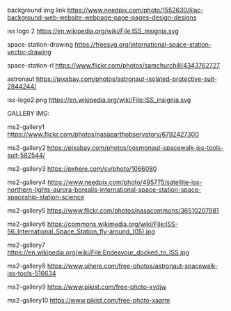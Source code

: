 background img link https://www.needpix.com/photo/1552630/lilac-background-web-website-webpage-page-pages-design-designs

iss logo 2 https://en.wikipedia.org/wiki/File:ISS_insignia.svg

space-station-drawing https://freesvg.org/international-space-station-vector-drawing

space-station-rl https://www.flickr.com/photos/samchurchill/4343762727

astronaut https://pixabay.com/photos/astronaut-isolated-protective-suit-2844244/

iss-logo2.png https://en.wikipedia.org/wiki/File:ISS_insignia.svg

GALLERY IMG:

ms2-gallery1 https://www.flickr.com/photos/nasaearthobservatory/6792427300

ms2-gallery2 https://pixabay.com/photos/cosmonaut-spacewalk-iss-tools-suit-582544/

ms2-gallery3 https://pxhere.com/sv/photo/1066080

ms2-gallery4 https://www.needpix.com/photo/495775/satellite-iss-northern-lights-aurora-borealis-international-space-station-space-spaceship-station-science

ms2-gallery5 https://www.flickr.com/photos/nasacommons/36510207981

ms2-gallery6 https://commons.wikimedia.org/wiki/File:ISS-56_International_Space_Station_fly-around_(05).jpg

ms2-gallery7 https://en.wikipedia.org/wiki/File:Endeavour_docked_to_ISS.jpg

ms2-gallery8 https://www.uihere.com/free-photos/astronaut-spacewalk-iss-tools-516634

ms2-gallery9 https://www.pikist.com/free-photo-xvdjw

ms2-gallery10 https://www.pikist.com/free-photo-xaarm
